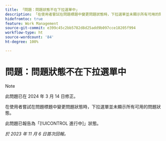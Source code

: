 ```yaml
---
title: 「問題：問題狀態不在下拉選單中」
description: 「在使用者嘗試在問題標題中變更問題狀態時，下拉選單並未顯示所有可用的問題狀態。」
hidefromtoc: true
feature: Work Management
source-git-commit: e399c45c2bb5782d8d25add9b097cce18205f994
workflow-type: ht
source-wordcount: '84'
ht-degree: 100%

---
```



# 問題：問題狀態不在下拉選單中

>[!NOTE]
>
>此問題已在 2024 年 3 月 14 日修正。

在使用者嘗試在問題標題中變更問題狀態時，下拉選單並未顯示所有可用的問題狀態。

此問題已報告為「[!UICONTROL 進行中]」狀態。

_於 2023 年 11 月 6 日首次回報。_

